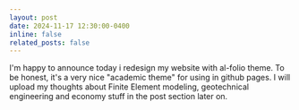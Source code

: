 ```yaml
---
layout: post
date: 2024-11-17 12:30:00-0400
inline: false
related_posts: false
---
```


I'm happy to announce today i redesign my website with al-folio theme.
To be honest, it's a very nice "academic theme" for using in github pages. I will upload my thoughts about Finite Element modeling, geotechnical engineering and economy stuff in the post section later on.
